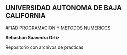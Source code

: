 ## UNIVERSIDAD AUTONOMA DE BAJA CALIFORNIA 
#FIAD PROGRAMACION Y METODOS NUMERICOS 

**Sebastian Saavedra Ortiz**

Repositorio con archivos de practicas 
